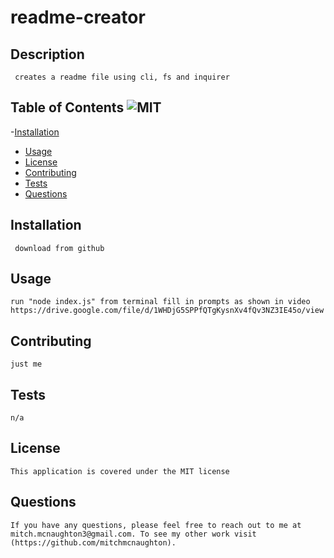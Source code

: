 # readme-creator

## Description
     creates a readme file using cli, fs and inquirer
        
## Table of Contents ![MIT](https://img.shields.io/badge/License-MIT-yellow.svg)
   -[Installation](#installation)
   - [Usage](#usage)
   - [License](#license)
   - [Contributing](#contributing)
   - [Tests](#tests)
   - [Questions](#questions) 
        
## Installation
     download from github
        
## Usage
    run "node index.js" from terminal fill in prompts as shown in video https://drive.google.com/file/d/1WHDjG5SPPfQTgKysnXv4fQv3NZ3IE45o/view
        
## Contributing
    just me
        
## Tests
    n/a
    
## License
    This application is covered under the MIT license
        
## Questions
    If you have any questions, please feel free to reach out to me at mitch.mcnaughton3@gmail.com. To see my other work visit (https://github.com/mitchmcnaughton).